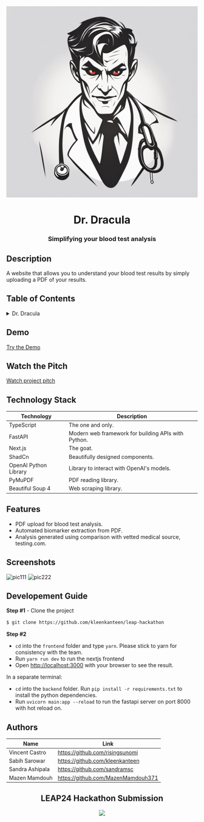 <!-- Designed for LEAP24 hackathon 03.2024-->
<div id="header" align="center">
  <img src="./frontend/src/assets/img/vampire.jpg"/>

</div>
  <h1 align="center">Dr. Dracula</h1>
   <h3 align="center">Simplifying your blood test analysis</h3>

## Description

A website that allows you to understand your blood test results by simply uploading a PDF of your results.

## Table of Contents

<details>
<summary>Dr. Dracula</summary>

- [Application Description](#application-description)
- [Table of Contents](#table-of-contents)
- [Demo](#demo)
- [Technology Stack](#technology-stack)
- [Features](#features)
- [Screenshots](#screenshots)
- [Developement Guide](#how-to-use-the-app)
- [Authors](#authors)
- [License](#license)

</details>
 
## Demo

[Try the Demo](https://dr-dracula.vercel.app/)

## Watch the Pitch

[Watch project pitch](https://lablab.ai/event/leap-2024-hackathon/dracula/dr-dracula)


## Technology Stack

| Technology                                                    | Description                                                          |
| ------------------------------------------------------------- | -------------------------------------------------------------------- |
| TypeScript                                                    | The one and only.
| FastAPI                                                       | Modern web framework for building APIs with Python.
| Next.js                                                       | The goat.
| ShadCn                                                        | Beautifully designed components.
| OpenAI Python Library                                         | Library to interact with OpenAI's models.
| PyMuPDF                                                       | PDF reading library.
| Beautiful Soup 4                                              | Web scraping library.


## Features

- PDF upload for blood test analysis.
- Automated biomarker extraction from PDF.
- Analysis generated using comparison with vetted medical source, testing.com.


## Screenshots
![pic111](https://github.com/kleenkanteen/Dr.Dracula/assets/19821445/bcbd74d8-7a34-4444-888e-9edae922f2f4)
![pic222](https://github.com/kleenkanteen/Dr.Dracula/assets/19821445/3157c83e-abcf-45fb-8240-ebb00053982b)

## Developement Guide

**Step #1** - Clone the project

```bash
$ git clone https://github.com/kleenkanteen/leap-hackathon
```

**Step #2**

- `cd` into the `frontend` folder and type `yarn`. Please stick to yarn for consistency with the team.
- Run `yarn run dev` to run the nextjs frontend
- Open [http://localhost:3000](http://localhost:3000) with your browser to see the result.

In a separate terminal:
- `cd` into the `backend` folder. Run `pip install -r requirements.txt` to install the python dependencies.
- Run `uvicorn main:app --reload` to run the fastapi server on port 8000 with hot reload on.

## Authors

| Name            | Link                                   |
| --------------- | -------------------------------------- |
| Vincent Castro | https://github.com/risingsunomi |
| Sabih Sarowar | https://github.com/kleenkanteen |
| Sandra Ashipala | https://github.com/sandramsc |
| Mazen Mamdouh | https://github.com/MazenMamdouh371 |

<h2 align="center">LEAP24 Hackathon Submission</h2>

<div id="header" align="center">
  <img src="https://lablab.ai/_next/image?url=https%3A%2F%2Fstorage.googleapis.com%2Flablab-static-eu%2Fimages%2Fevents%2Fclsvwsh8m000x3b6rhvbmf7cf%2Fundefined_imageLink_xbaa800rg.jpg&w=1080&q=75"/>
</div>